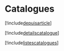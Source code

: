 # Catalogues

[!include[depuisarticle](catalogues.depuisarticle.autogen.md)]

[!include[detailscatalogue](catalogues.detailscatalogue.autogen.md)]

[!include[listescatalogues](catalogues.listescatalogues.autogen.md)]













